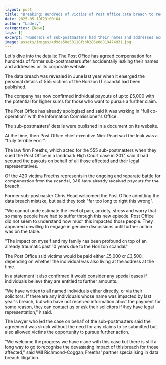 ```yaml
---
layout: post
title: "Breaking: Hundreds of victims of Post Office data breach to receive compensation"
date: 2025-05-19T23:00:04
author: "badely"
categories: [News]
tags: []
excerpt: "Hundreds of sub-postmasters had their names and addresses accidentally published online last year."
image: assets/images/4d9de50e50118febb206e0d819474931.jpg
---
```


Let's dive into the details: The Post Office has agreed compensation for hundreds of former sub-postmasters after accidentally leaking their names and addresses on its corporate website.

The data breach was revealed in June last year when it emerged the personal details of 555 victims of the Horizon IT scandal had been published.

The company has now confirmed individual payouts of up to £5,000 with the potential for higher sums for those who want to pursue a further claim.

The Post Office has already apologised and said it was working in "full co-operation" with the Information Commissioner's Office.

The sub-postmasters' details were published in a document on its website.

At the time, then-Post Office chief executive Nick Read said the leak was a "truly terrible error".

The law firm Freeths, which acted for the 555 sub-postmasters when they sued the Post Office in a landmark High Court case in 2017, said it had secured the payouts on behalf of all those affected and their legal representatives.

Of the 420 victims Freeths represents in the ongoing and separate battle for compensation from the scandal, 348 have already received payouts for the breach.

Former sub-postmaster Chris Head welcomed the Post Office admitting the data breach mistake, but said they took "far too long to right this wrong".

"We cannot underestimate the level of pain, anxiety, stress and worry that so many people have had to suffer through this new episode. Post Office did not seem to understand how much this impacted those people. They appeared unwilling to engage in genuine discussions until further action was on the table.

"The impact on myself and my family has been profound on top of an already traumatic past 10 years due to the Horizon scandal."

The Post Office said victims would be paid either £5,000 or £3,500, depending on whether the individual was also living at the address at the time.

In a statement it also confirmed it would consider any special cases if individuals believe they are entitled to further amounts.

"We have written to all named individuals either directly, or via their solicitors. If there are any individuals whose name was impacted by last year's breach, but who have not received information about the payment for some reason, they can contact us or ask their solicitors if they have legal representation," it said.

The lawyer who led the case on behalf of the sub-postmasters said the agreement was struck without the need for any claims to be submitted but also allowed victims the opportunity to pursue further action. 

"We welcome the progress we have made with this case but there is still a long way to go to recognise the devastating impact of this breach for those affected," said Will Richmond-Coggan, Freeths' partner specialising in data breach litigation.

